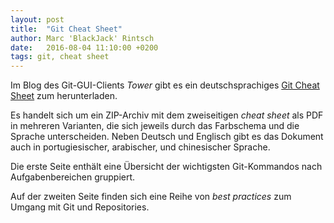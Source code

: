 ```yaml
---
layout: post
title:  "Git Cheat Sheet"
author: Marc 'BlackJack' Rintsch
date:   2016-08-04 11:10:00 +0200
tags: git, cheat sheet
---
```

Im Blog des Git-GUI-Clients _Tower_ gibt es ein deutschsprachiges
[Git Cheat Sheet](https://www.git-tower.com/blog/git-cheat-sheet-de) zum
herunterladen.

Es handelt sich um ein ZIP-Archiv mit dem zweiseitigen _cheat sheet_ als PDF in
mehreren Varianten, die sich jeweils durch das Farbschema und die Sprache
unterscheiden.  Neben Deutsch und Englisch gibt es das Dokument auch in
portugiesischer, arabischer, und chinesischer Sprache.

Die erste Seite enthält eine Übersicht der wichtigsten Git-Kommandos nach
Aufgabenbereichen gruppiert.

Auf der zweiten Seite finden sich eine Reihe von _best practices_ zum Umgang
mit Git und Repositories.

